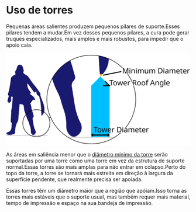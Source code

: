 Uso de torres
====
Pequenas áreas salientes produzem pequenos pilares de suporte.Esses pilares tendem a mudar.Em vez desses pequenos pilares, a cura pode gerar truques especializados, mais amplos e mais robustos, para impedir que o apoio caia.

![Uma torre suporta a espada que, caso contrário, teria uma superfície pendente muito pequena](../images/support_use_towers.svg)

As áreas em saliência menor que o [diâmetro mínimo da torre](support_minimal_diameter.md) serão suportadas por uma torre como uma torre em vez da estrutura de suporte normal.Essas torres são mais amplas para não entrar em colapso.Perto do topo da torre, a torre se tornará mais estreita em direção à largura da superfície pendente, que realmente precisa ser apoiada.

Essas torres têm um diâmetro maior que a região que apóiam.Isso torna as torres mais estáveis ​​que o suporte usual, mas também requer mais material, tempo de impressão e espaço na sua bandeja de impressão.
